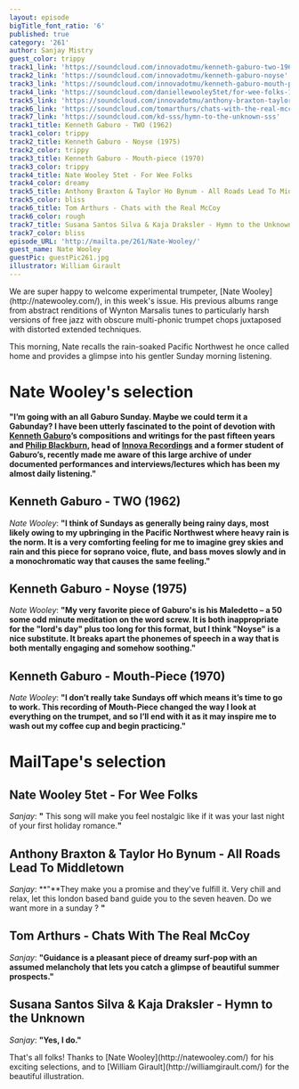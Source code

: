 ```yaml
---
layout: episode
bigTitle_font_ratio: '6'
published: true
category: '261'
author: Sanjay Mistry
guest_color: trippy
track1_link: 'https://soundcloud.com/innovadotmu/kenneth-gaburo-two-1962'
track2_link: 'https://soundcloud.com/innovadotmu/kenneth-gaburo-noyse'
track3_link: 'https://soundcloud.com/innovadotmu/kenneth-gaburo-mouth-piece-1970'
track4_link: 'https://soundcloud.com/daniellewooley5tet/for-wee-folks-1'
track5_link: 'https://soundcloud.com/innovadotmu/anthony-braxton-taylor-ho'
track6_link: 'https://soundcloud.com/tomarthurs/chats-with-the-real-mccoy'
track7_link: 'https://soundcloud.com/kd-sss/hymn-to-the-unknown-sss'
track1_title: Kenneth Gaburo - TWO (1962)
track1_color: trippy
track2_title: Kenneth Gaburo - Noyse (1975)
track2_color: trippy
track3_title: Kenneth Gaburo - Mouth-piece (1970)
track3_color: trippy
track4_title: Nate Wooley 5tet - For Wee Folks
track4_color: dreamy
track5_title: Anthony Braxton & Taylor Ho Bynum - All Roads Lead To Middletown
track5_color: bliss
track6_title: Tom Arthurs - Chats with the Real McCoy
track6_color: rough
track7_title: Susana Santos Silva & Kaja Draksler - Hymn to the Unknown
track7_color: bliss
episode_URL: 'http://mailta.pe/261/Nate-Wooley/'
guest_name: Nate Wooley
guestPic: guestPic261.jpg
illustrator: William Girault
---
```

<p id="introduction">We are super happy to welcome experimental trumpeter, [Nate Wooley](http://natewooley.com/), in this week's issue. His previous albums range from abstract renditions of Wynton Marsalis tunes to particularly harsh versions of free jazz with obscure multi-phonic trumpet chops juxtaposed with distorted extended techniques.</p>
<p>This morning, Nate recalls the rain-soaked Pacific Northwest he once called home and provides a glimpse into his gentler Sunday morning listening.</p>

# Nate Wooley's selection

**"**I’m going with an all Gaburo Sunday. Maybe we could term it a Gabunday? I have been utterly fascinated to the point of devotion with [Kenneth Gaburo](https://en.wikipedia.org/wiki/Kenneth_Gaburo)’s compositions and writings for the past fifteen years and [Philip Blackburn](http://philipblackburn.com/), head of [Innova Recordings](https://www.innova.mu/) and a former student of Gaburo’s, recently made me aware of this large archive of under documented performances and interviews/lectures which has been my almost daily listening.**"**

## Kenneth Gaburo - TWO (1962)
_Nate Wooley_: **"**I think of Sundays as generally being rainy days, most likely owing to my upbringing in the Pacific Northwest where heavy rain is the norm. It is a very comforting feeling for me to imagine grey skies and rain and this piece for soprano voice, flute, and bass moves slowly and in a monochromatic way that causes the same feeling.**"**

## Kenneth Gaburo - Noyse (1975)
_Nate Wooley_: **"**My very favorite piece of Gaburo's is his Maledetto – a 50 some odd minute meditation on the word screw. It is both inappropriate for the "lord's day" plus too long for this format, but I think "Noyse" is a nice substitute. It breaks apart the phonemes of speech in a way that is both mentally engaging and somehow soothing.**"**

## Kenneth Gaburo - Mouth-Piece (1970)
_Nate Wooley_: **"**I don’t really take Sundays off which means it’s time to go to work. This recording of Mouth-Piece changed the way I look at everything on the trumpet, and so I’ll end with it as it may inspire me to wash out my coffee cup and begin practicing.**"**

# MailTape's selection

## Nate Wooley 5tet - For Wee Folks
_Sanjay_: **"** This song will make you feel nostalgic like if it was your last night of your first holiday romance.**"**

## Anthony Braxton & Taylor Ho Bynum - All Roads Lead To Middletown
_Sanjay_: **"**They make you a promise and they've fulfill it. Very chill and relax, let this london based band guide you to the seven heaven. Do we want more in a sunday ? **"**

## Tom Arthurs - Chats With The Real McCoy
_Sanjay_: **"**Guidance is a pleasant piece of dreamy surf-pop with an assumed melancholy that lets you catch a glimpse of beautiful summer prospects.**"**

## Susana Santos Silva & Kaja Draksler - Hymn to the Unknown
_Sanjay_: **"**Yes, I do.**"**

<p id="outroduction">That's all folks! Thanks to [Nate Wooley](http://natewooley.com/) for his exciting selections, and to [William Girault](http://williamgirault.com/) for the beautiful illustration.</p>
